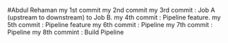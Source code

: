 #Abdul Rehaman
my 1st commit 
my 2nd commit
my 3rd commit : Job A (upstream to downstream) to Job B.
my 4th commit : Pipeline feature.
my 5th commit : Pipeline feature
my 6th commit : Pipeline
my 7th commit : Pipeline
my 8th commint : Build Pipeline
